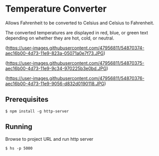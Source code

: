 # Temperature Converter
Allows Fahrenheit to be converted to Celsius and Celsius to Fahrenheit.

The converted temperatures are displayed in red, blue, or green text depending on whether they are hot, cold, or neutral.

(https://user-images.githubusercontent.com/47956811/54870374-aec16b00-4d73-11e9-823a-05071a0e7f73.JPG)

(https://user-images.githubusercontent.com/47956811/54870375-aec16b00-4d73-11e9-9c34-970225b3e0bd.JPG)

(https://user-images.githubusercontent.com/47956811/54870376-aec16b00-4d73-11e9-9056-d832d0190118.JPG)

## Prerequisites
```
$ npm install -g http-server
```

## Running
Browse to project URL and run http server
```
$ hs -p 5000
```